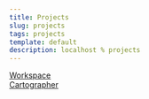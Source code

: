 ```yaml
---
title: Projects
slug: projects
tags: projects
template: default
description: localhost % projects
---
```



<a href="https://twitter.com/workspace_sh" title="A place for ideas">Workspace</a>  
<a href="https://github.com/localhost-international/cartographer/">Cartographer</a>  
<!-- <a href="/project-402" class="no" title="...nothing to see here...">402</a> -->
